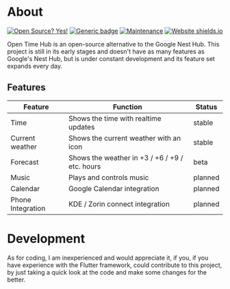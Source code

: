 # About
[![Open Source? Yes!](https://badgen.net/badge/Open%20Source%20%3F/Yes%21/blue?icon=github)](https://opensource.org/)
[![Generic badge](https://img.shields.io/badge/made%20with-flutter-blue.svg)](https://flutter.dev/)
[![Maintenance](https://img.shields.io/badge/Maintained%3F-yes-green.svg)](https://GitHub.com/Jouhney/timehub/graphs/commit-activity)
[![Website shields.io](https://img.shields.io/website-up-down-green-red/http/shields.io.svg)](https://jouhney.github.io/timehub/)

Open Time Hub is an open-source alternative to the Google Nest Hub. This project is still in its early stages and doesn't have as many features as Google's Nest Hub, but is under constant development and its feature set expands every day.
## Features
|Feature			|Function			|Status				|
-------------|--------------|------------|
|Time				|Shows the time with realtime updates| stable|
|Current weather|Shows the current weather with an icon| stable|
|Forecast|Shows the weather in +3 / +6 / +9 / etc. hours | beta|
|Music|Plays and controls music|planned|
|Calendar|Google Calendar integration| planned|
|Phone Integration|KDE / Zorin connect integration| planned|

# Development
As for coding, I am inexperienced and would appreciate it, if you, if you have experience with the Flutter framework, could contribute to this project, by just taking a quick look at the code and make some changes for the better.
